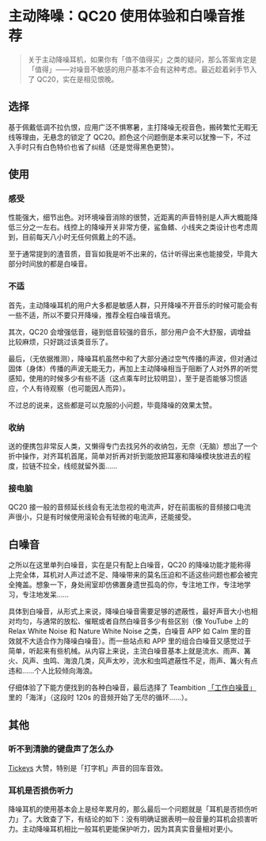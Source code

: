 # 主动降噪：QC20 使用体验和白噪音推荐  

> 关于主动降噪耳机，如果你有「值不值得买」之类的疑问，那么答案肯定是「值得」——对噪音不敏感的用户基本不会有这种考虑。最近趁着剁手节入了 QC20，实在是相见恨晚。

## 选择

基于佩戴低调不拉仇恨，应用广泛不惧寒暑，主打降噪无视音色，搬砖繁忙无暇无线等理由，无悬念的锁定了 QC20。颜色这个问题倒是本来可以犹豫一下，不过入手时只有白色特价也省了纠结（还是觉得黑色更赞）。

## 使用

### 感受

性能强大，细节出色。对环境噪音消除的很赞，近距离的声音特别是人声大概能降低三分之一左右。线控上的降噪开关非常方便，鲨鱼鳍、小线夹之类设计也考虑周到，目前每天八小时无任何佩戴上的不适。

至于通常提到的渣音质，音盲如我是听不出来的，估计听得出来也能接受，毕竟大部分时间放的都是白噪音。

### 不适

首先，主动降噪耳机的用户大多都是敏感人群，只开降噪不开音乐的时候可能会有一些不适，所以不要只开降噪，推荐全程白噪音填充。

其次，QC20 会增强低音，碰到低音较强的音乐，部分用户会不大舒服，调增益比较麻烦，只好跳过该类音乐了。

最后，（无依据推测），降噪耳机虽然中和了大部分通过空气传播的声波，但对通过固体（身体）传播的声波无能无力，再加上主动降噪相当于阻断了人对外界的听觉感知，使用的时候多少有些不适（这点乘车时比较明显），至于是否能够习惯适应，个人有待观察（也可能因人而异）。

不过总的说来，这些都是可以克服的小问题，毕竟降噪的效果太赞。

### 收纳

送的便携包非常反人类，又懒得专门去找另外的收纳包，无奈（无脑）想出了一个折中操作，对齐耳机首尾，简单对折再对折到能放把耳塞和降噪模块放进去的程度，拉链不拉全，线缆就留外面……

### 接电脑

QC20 接一般的音频延长线会有无法忽视的电流声，好在前面板的音频接口电流声很小，只是有时候使用滚轮会有轻微的电流声，还能接受。

## 白噪音

之所以在这里单列白噪音，实在是只有配上白噪音，QC20 的降噪功能才能称得上完全体，耳机对人声过滤不足、降噪带来的莫名压迫和不适这些问题也都会被完全掩盖。想象一下，身处闹室却仿佛置身遗世孤岛的你，专注地工作，专注地学习，专注地发呆……

具体到白噪音，从形式上来说，降噪白噪音需要足够的遮蔽性，最好声音大小也相对均匀，与通常的放松、催眠或者自然白噪音多少有些区别（像 YouTube 上的 Relax White Noise 和 Nature White Noise 之类，白噪音 APP 如 Calm  里的音效就不大适合作为降噪白噪音）。而一些站点和 APP 里的组合白噪音又感觉过于简单，听起来有些机械。从内容上来说，主流白噪音基本上就是流水、雨声、篝火、风声、虫鸣、海浪几类，风声太吵，流水和虫鸣遮蔽性不足，雨声、篝火有点违和……个人比较倾向海浪。

仔细体验了下能方便找到的各种白噪音，最后选择了 Teambition [「工作白噪音」](https://www.teambition.com/nature/)里的「海洋」（这段时 120s 的音频开始了无尽的循环……）。

## 其他

### 听不到清脆的键盘声了怎么办

[Tickeys](http://www.yingdev.com/projects/tickeys) 大赞，特别是「打字机」声音的回车音效。

### 耳机是否损伤听力

降噪耳机的使用基本会上是经年累月的，那么最后一个问题就是「耳机是否损伤听力」了。大致查了下，有结论的如下：没有明确证据表明一般音量的耳机会损害听力。主动降噪耳机相比一般耳机更能保护听力，因为其真实音量相对更小。 